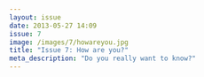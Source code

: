 ```yaml
---
layout: issue
date: 2013-05-27 14:09
issue: 7
image: /images/7/howareyou.jpg
title: "Issue 7: How are you?"
meta_description: "Do you really want to know?"
---
```


